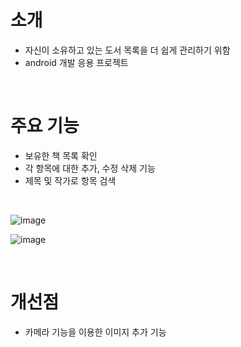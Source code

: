 # 소개
- 자신이 소유하고 있는 도서 목록을 더 쉽게 관리하기 위함
- android 개발 응용 프로젝트

<br>

# 주요 기능
- 보유한 책 목록 확인
- 각 항목에 대한 추가, 수정 삭제 기능
- 제목 및 작가로 항목 검색
<br>

![image](https://github.com/user-attachments/assets/350cd161-1d2f-4508-8bbd-a7ef1f7dd766)

![image](https://github.com/user-attachments/assets/38a851cf-e876-4fce-99d8-9b20de9ca6d4)

<br>

# 개선점
- 카메라 기능을 이용한 이미지 추가 기능
